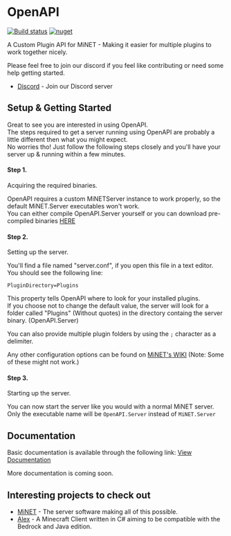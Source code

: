 # OpenAPI
[![Build status](https://ci.appveyor.com/api/projects/status/rb6xfiogyt6sam30/branch/master?svg=true)](https://ci.appveyor.com/project/kennyvv/openapi/branch/master)
[![nuget](https://img.shields.io/nuget/v/OpenMiNET.OpenAPI.svg)](https://www.nuget.org/packages/OpenMiNET.OpenAPI/)

A Custom Plugin API for MiNET - Making it easier for multiple plugins to work together nicely.

Please feel free to join  our discord if you feel like contributing or need some help getting started.
* [Discord](https://discord.gg/J4ZfR87) - Join our Discord server

## Setup & Getting Started

Great to see you are interested in using OpenAPI.  
The steps required to get a server running using OpenAPI are probably a little different then what you might expect.  
No worries tho! Just follow the following steps closely and you'll have your server up & running within a few minutes.  

#### Step 1.
Acquiring the required binaries.

OpenAPI requires a custom MiNETServer instance to work properly, so the default MiNET.Server executables won't work.  
You can either compile OpenAPI.Server yourself or you can download pre-compiled binaries [HERE](https://ci.appveyor.com/project/kennyvv/openapi/branch/master/artifacts)

#### Step 2.
Setting up the server.

You'll find a file named "server.conf", if you open this file in a text editor. You should see the following line:

`PluginDirectory=Plugins`

This property tells OpenAPI where to look for your installed plugins.  
If you choose not to change the default value, the server will look for a folder called "Plugins" (Without quotes) in the directory containg the server binary. (OpenAPI.Server)  

You can also provide multiple plugin folders by using the `;` character as a delimiter. 

Any other configuration options can be found on [MiNET's WIKI](https://github.com/NiclasOlofsson/MiNET/wiki/Configuration)
(Note: Some of these might not work.)

#### Step 3.
Starting up the server.

You can now start the server like you would with a normal MiNET server.  
Only the executable name will be `OpenAPI.Server` instead of `MiNET.Server`

## Documentation
Basic documentation is available through the following link: [View Documentation](https://openminet.github.io/OpenAPI/api/OpenAPI.html)

More documentation is coming soon.

Interesting projects to check out
----------------------------------
* [MiNET](https://github.com/NiclasOlofsson/MiNET) - The server software making all of this possible.
* [Alex](https://github.com/kennyvv/Alex) - A Minecraft Client written in C# aiming to be compatible with the Bedrock and Java edition.
